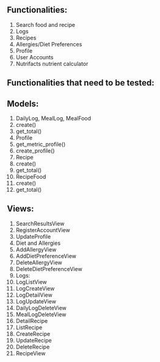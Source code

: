 ## Functionalities:
1. Search food and recipe
2. Logs
3. Recipes
4. Allergies/Diet Preferences
5. Profile
6. User Accounts
7. Nutrifacts nutrient calculator


## Functionalities that need to be tested:

## Models:

1. DailyLog, MealLog, MealFood
2. create()
3. get_total()
4. Profile
5. get_metric_profile()
6. create_profile()
7. Recipe
8. create()
9. get_total()
10. RecipeFood
11. create()
12. get_total()

## Views:

1. SearchResultsView
2. RegisterAccountView
3. UpdateProfile
4. Diet and Allergies
5. AddAllergyView
6. AddDietPreferenceView
7. DeleteAllergyView
8. DeleteDietPreferenceView
9. Logs:
10. LogListView
11. LogCreateView
12. LogDetailView
13. LogUpdateView
14. DailyLogDeleteView
15. MealLogDeleteView
16. DetailRecipe
17. ListRecipe
18. CreateRecipe
19. UpdateRecipe
20. DeleteRecipe
21. RecipeView
	
